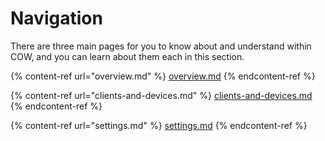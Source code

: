 # Navigation

There are three main pages for you to know about and understand within COW, and you can learn about them each in this section.

{% content-ref url="overview.md" %}
[overview.md](overview.md)
{% endcontent-ref %}

{% content-ref url="clients-and-devices.md" %}
[clients-and-devices.md](clients-and-devices.md)
{% endcontent-ref %}

{% content-ref url="settings.md" %}
[settings.md](settings.md)
{% endcontent-ref %}
